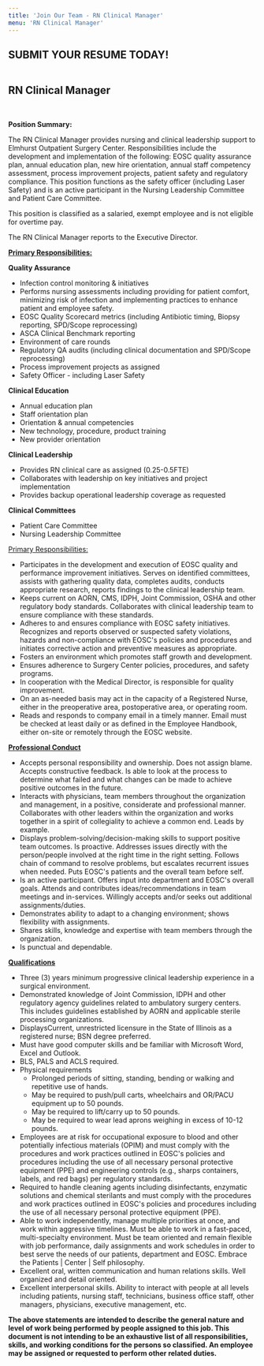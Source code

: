 ```yaml
---
title: 'Join Our Team - RN Clinical Manager'
menu: 'RN Clinical Manager'
---
```


<section id="content">
	<div class="container_24">
		<div class="grid_24">
			<div class="wrapper ident-bot-12">
				<div class="grid_18 alpha rt-ident-bot-1">
					<div class="rt-inner-ident-2">
						<div class="ident-bot-10">
							<h2 class="ident-bot-3">SUBMIT YOUR RESUME TODAY!</h2>
							<div class="line ident-bot-5"></div>
							<div class="wrapper">
								<span class="aligncenter-r fleft"><img class="rt-ident-bot-2" src="/jobs/jobs.jpg" alt="" /></span>
							</div>
						</div>
						<div class="wrapper">
							<h2 class="ident-bot-3">RN Clinical Manager</h2>
							<br>
							<div class="line ident-bot-11"></div>
							<p class="ident-bot-5"><b>Position Summary:</b></p>
							<p class="ident-bot-5">The RN Clinical Manager provides nursing and clinical leadership support to Elmhurst Outpatient Surgery Center.  Responsibilities include the development and implementation of the following: EOSC quality assurance plan, annual education plan, new hire orientation, annual staff competency assessment, process improvement projects, patient safety and regulatory compliance.  This position functions as the safety officer (including Laser Safety) and is an active participant in the Nursing Leadership Committee and Patient Care Committee.</p>
							<p class="ident-bot-5">This position is classified as a salaried, exempt employee and is not eligible for overtime pay.</p>
							<p class="ident-bot-5">The RN Clinical Manager reports to the Executive Director.</p>
							<p class="ident-bot-5"><b><u>Primary Responsibilities:</u></b></p>
							<p class="ident-bot-5"><b>Quality Assurance</b></p>
							<ul class="list-2">
								<li>Infection control monitoring &amp; initiatives</li>
								<li>Performs nursing assessments including providing for patient comfort, minimizing risk of infection and implementing practices to enhance patient and employee safety.</li>
								<li>EOSC Quality Scorecard metrics (including Antibiotic timing, Biopsy reporting, SPD/Scope reprocessing)</li>
								<li>ASCA Clinical Benchmark reporting</li>
								<li>Environment of care rounds</li>
								<li>Regulatory QA audits (including clinical documentation and SPD/Scope reprocessing)</li>
								<li>Process improvement projects as assigned</li>
								<li>Safety Officer - including Laser Safety</li>
							</ul>
							<p class="ident-bot-5"><b>Clinical Education</b></p>
							<ul class="list-2">
								<li>Annual education plan</li>
								<li>Staff orientation plan</li>
								<li>Orientation &amp; annual competencies</li>
								<li>New technology, procedure, product training</li>
								<li>New provider orientation</li>
							</ul>
							<p class="ident-bot-5"><b>Clinical Leadership</b></p>
							<ul class="list-2">
								<li>Provides RN clinical care as assigned (0.25-0.5FTE)</li>
								<li>Collaborates with leadership on key initiatives and project implementation</li>
								<li>Provides backup operational leadership coverage as requested</li>
							</ul>
							<p class="ident-bot-5"><b>Clinical Committees</b></p>
							<ul class="list-2">
								<li>Patient Care Committee</li>
								<li>Nursing Leadership Committee</li>
							</ul>
							<p class="ident-bot-5"><u>Primary Responsibilities:</u></p>
							<ul class="list-2">
								<li>Participates in the development and execution of EOSC quality and performance improvement initiatives.  Serves on identified committees, assists with gathering quality data, completes audits, conducts appropriate research, reports findings to the clinical leadership team.</li>
								<li>Keeps current on AORN, CMS, IDPH, Joint Commission, OSHA and other regulatory body standards.  Collaborates with clinical leadership team to ensure compliance with these standards.</li>
								<li>Adheres to and ensures compliance with EOSC safety initiatives.  Recognizes and reports observed or suspected safety violations, hazards and non-compliance with EOSC's policies and procedures and initiates corrective action and preventive measures as appropriate.</li>
								<li>Fosters an environment which promotes staff growth and development.</li>
								<li>Ensures adherence to Surgery Center policies, procedures, and safety programs.</li>
								<li>In cooperation with the Medical Director, is responsible for quality improvement.</li>
								<li>On an as-needed basis may act in the capacity of a Registered Nurse, either in the preoperative area, postoperative area, or operating room.</li>
								<li>Reads and responds to company email in a timely manner.  Email must be checked at least daily or as defined in the Employee Handbook, either on-site or remotely through the EOSC website.</li>
							</ul>
							<p class="ident-bot-5"><u><b>Professional Conduct</b></u></p>
							<ul class="list-2">
								<li>Accepts personal responsibility and ownership.  Does not assign blame.  Accepts constructive feedback.  Is able to look at the process to determine what failed and what changes can be made to achieve positive outcomes in the future.</li>
								<li>Interacts with physicians, team members throughout the organization and management, in a positive, considerate and professional manner.  Collaborates with other leaders within the organization and works together in a spirit of collegiality to achieve a common end.  Leads by example.</li>
								<li>Displays problem-solving/decision-making skills to support positive team outcomes. Is proactive.  Addresses issues directly with the person/people involved at the right time in the right setting.  Follows chain of command to resolve problems, but escalates recurrent issues when needed.  Puts EOSC's patients and the overall team before self.</li>
								<li>Is an active participant.  Offers input into department and EOSC's overall goals.  Attends and contributes ideas/recommendations in team meetings and in-services.  Willingly accepts and/or seeks out additional assignments/duties.</li>
								<li>Demonstrates ability to adapt to a changing environment; shows flexibility with assignments.</li>
								<li>Shares skills, knowledge and expertise with team members through the organization.</li>
								<li>Is punctual and dependable.</li>
							</ul>
							<p class="ident-bot-5"><u><b>Qualifications</b></u></p>
							<ul class="list-2">
								<li>Three (3) years minimum progressive clinical leadership experience in a surgical environment.</li>
								<li>Demonstrated knowledge of Joint Commission, IDPH and other regulatory agency guidelines related to ambulatory surgery centers.  This includes guidelines established by AORN and applicable sterile processing organizations.</li>
								<li>DisplaysCurrent, unrestricted licensure in the State of Illinois as a registered nurse; BSN degree preferred.</li>
								<li>Must have good computer skills and be familiar with Microsoft Word, Excel and Outlook.</li>
								<li>BLS, PALS and ACLS required.</li>
								<li>
									Physical requirements
									<ul>
										<li>Prolonged periods of sitting, standing, bending or walking and repetitive use of hands.</li>
										<li>May be required to push/pull carts, wheelchairs and OR/PACU equipment up to 50 pounds.</li>
										<li>May be required to lift/carry up to 50 pounds.</li>
										<li>May be required to wear lead aprons weighing in excess of 10-12 pounds.</li>
									</ul>
								</li>
								<li>Employees are at risk for occupational exposure to blood and other potentially infectious materials (OPIM) and must comply with the procedures and work practices outlined in EOSC's policies and procedures including the use of all necessary personal protective equipment (PPE) and engineering controls (e.g., sharps containers, labels, and red bags) per regulatory standards.</li>
								<li>Required to handle cleaning agents including disinfectants, enzymatic solutions and chemical sterilants and must comply with the procedures and work practices outlined in EOSC's policies and procedures including the use of all necessary personal protective equipment (PPE).</li>
								<li>Able to work independently, manage multiple priorities at once, and work within aggressive timelines. Must be able to work in a fast-paced, multi-specialty environment. Must be team oriented and remain flexible with job performance, daily assignments and work schedules in order to best serve the needs of our patients, department and EOSC. Embrace the <span color="green">Patients | Center | Self</span> philosophy.</li>
								<li>Excellent oral, written communication and human relations skills.  Well organized and detail oriented.</li>
								<li>Excellent interpersonal skills.  Ability to interact with people at all levels including patients, nursing staff, technicians, business office staff, other managers, physicians, executive management, etc.</li>
							</ul>
							<p class="ident-bot-5"><b>The above statements are intended to describe the general nature and level of work being performed by people assigned to this job.  This document is not intending to be an exhaustive list of all responsibilities, skills, and working conditions for the persons so classified.  An employee may be assigned or requested to perform other related duties.</b></p>
						</div>
					</div>
				</div>